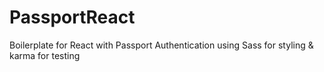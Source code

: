 # PassportReact

Boilerplate for React with Passport Authentication using Sass for styling & karma for testing